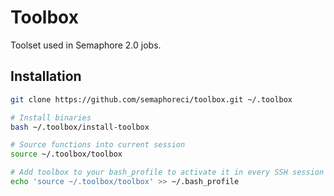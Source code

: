 # Toolbox

Toolset used in Semaphore 2.0 jobs.

## Installation

``` bash
git clone https://github.com/semaphoreci/toolbox.git ~/.toolbox

# Install binaries
bash ~/.toolbox/install-toolbox

# Source functions into current session
source ~/.toolbox/toolbox

# Add toolbox to your bash_profile to activate it in every SSH session
echo 'source ~/.toolbox/toolbox' >> ~/.bash_profile
```
